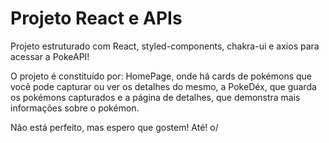 
# Projeto React e APIs

Projeto estruturado com React, styled-components, chakra-ui e axios para acessar a PokeAPI!

O projeto é constituído por: HomePage, onde há cards de pokémons que você pode capturar ou ver os detalhes do mesmo, a PokeDéx, que guarda os pokémons capturados e a página de detalhes, que demonstra mais informações sobre o pokémon.

Não está perfeito, mas espero que gostem! Até! o/
